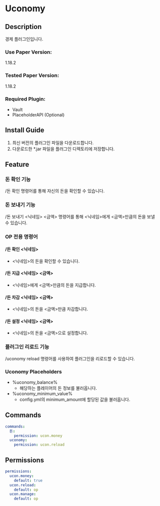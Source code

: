 # Uconomy
## Description
경제 플러그인입니다.

### Use Paper Version:
1.18.2
### Tested Paper Version:
1.18.2
### Required Plugin:
- Vault
- PlaceholderAPI (Optional)
## Install Guide
1. 최신 버전의 플러그인 파일을 다운로드합니다.
2. 다운로드한 *.jar 파일을 플러그인 디렉토리에 저장합니다.
## Feature

### 돈 확인 기능
/돈 확인 명령어를 통해 자신의 돈을 확인할 수 있습니다.

### 돈 보내기 기능
/돈 보내기 <닉네임> <금액> 명령어를 통해 <닉네임>에게 <금액>만큼의 돈을 보낼 수 있습니다.

### OP 전용 명령어
#### /돈 확인 <닉네임>
- <닉네임>의 돈을 확인할 수 있습니다.

#### /돈 지급 <닉네임> <금액>
- <닉네임>에게 <금액>만큼의 돈을 지급합니다.

#### /돈 차감 <닉네임> <금액>
- <닉네임>의 돈을 <금액>만큼 차감합니다.

#### /돈 설정 <닉네임> <금액>
- <닉네임>의 돈을 <금액>으로 설정합니다.

### 플러그인 리로드 기능
/uconomy reload 명령어를 사용하여 플러그인을 리로드할 수 있습니다.

### Uconomy Placeholders
- %uconomy_balance%
  - 해당하는 플레이어의 돈 정보를 불러옵니다.
- %uconomy_minimum_value% 
  - config.yml의 minimum_amount에 할당된 값을 불러옵니다.

## Commands
```yaml
commands:
  돈:
    permission: ucon.money
  uconomy:
    permission: ucon.reload
```
## Permissions
```yaml
permissions:
  ucon.money:
    default: true
  ucon.reload:
    default: op
  ucon.manage:
    default: op
```